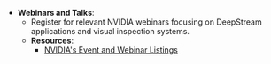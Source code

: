 - **Webinars and Talks**:
  - Register for relevant NVIDIA webinars focusing on DeepStream applications and visual inspection systems.
  - **Resources**:
    - [NVIDIA's Event and Webinar Listings](https://www.nvidia.com/en-us/about-nvidia/events/)
